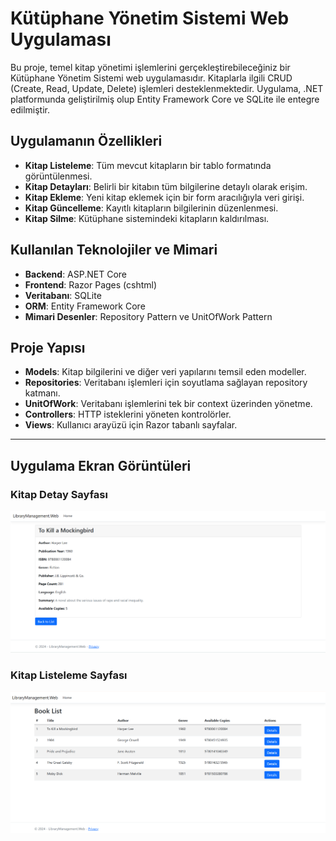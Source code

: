 # Kütüphane Yönetim Sistemi Web Uygulaması

Bu proje, temel kitap yönetimi işlemlerini gerçekleştirebileceğiniz bir Kütüphane Yönetim Sistemi web uygulamasıdır. Kitaplarla ilgili CRUD (Create, Read, Update, Delete) işlemleri desteklenmektedir. Uygulama, .NET platformunda geliştirilmiş olup Entity Framework Core ve SQLite ile entegre edilmiştir.

## Uygulamanın Özellikleri
- **Kitap Listeleme**: Tüm mevcut kitapların bir tablo formatında görüntülenmesi.
- **Kitap Detayları**: Belirli bir kitabın tüm bilgilerine detaylı olarak erişim.
- **Kitap Ekleme**: Yeni kitap eklemek için bir form aracılığıyla veri girişi.
- **Kitap Güncelleme**: Kayıtlı kitapların bilgilerinin düzenlenmesi.
- **Kitap Silme**: Kütüphane sistemindeki kitapların kaldırılması.

## Kullanılan Teknolojiler ve Mimari
- **Backend**: ASP.NET Core
- **Frontend**: Razor Pages (cshtml)
- **Veritabanı**: SQLite
- **ORM**: Entity Framework Core
- **Mimari Desenler**: Repository Pattern ve UnitOfWork Pattern

## Proje Yapısı
- **Models**: Kitap bilgilerini ve diğer veri yapılarını temsil eden modeller.
- **Repositories**: Veritabanı işlemleri için soyutlama sağlayan repository katmanı.
- **UnitOfWork**: Veritabanı işlemlerini tek bir context üzerinden yönetme.
- **Controllers**: HTTP isteklerini yöneten kontrolörler.
- **Views**: Kullanıcı arayüzü için Razor tabanlı sayfalar.

---

## Uygulama Ekran Görüntüleri

### Kitap Detay Sayfası
![Kitap Detay Sayfası](https://github.com/zeynepcircir/Inveon-Bootcamp-Projects/blob/week-2/react2.png)

### Kitap Listeleme Sayfası
![Kitap Listeleme Sayfası](https://github.com/zeynepcircir/Inveon-Bootcamp-Projects/blob/week-2/react.png)
